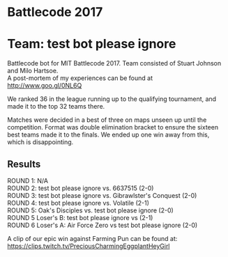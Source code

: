 # Battlecode 2017
# Team: test bot please ignore
Battlecode bot for MIT Battlecode 2017. Team consisted of Stuart Johnson and Milo Hartsoe.  
A post-mortem of my experiences can be found at http://www.goo.gl/0NL6Q  

We ranked 36 in the league running up to the qualifying tournament, and made it to the top 32 teams there.  

Matches were decided in a best of three on maps unseen up until the competition. Format was double elimination bracket to ensure the sixteen best teams made it to the finals. We ended up one win away from this, which is disappointing.  
 
## Results
ROUND 1: N/A  
ROUND 2: test bot please ignore vs. 6637515 (2-0)  
ROUND 3: test bot please ignore vs. Gibrawlster's Conquest (2-0)  
ROUND 4: test bot please ignore vs. Volatile (2-1)  
ROUND 5: Oak's Disciples vs. test bot please ignore (2-0)  
ROUND 5 Loser's B: test bot please ignore vs <insert farming pun here> (2-1)  
ROUND 6 Loser's A: Air Force Zero vs test bot please ignore (2-0)  

A clip of our epic win against Farming Pun can be found at:  
https://clips.twitch.tv/PreciousCharmingEggplantHeyGirl

